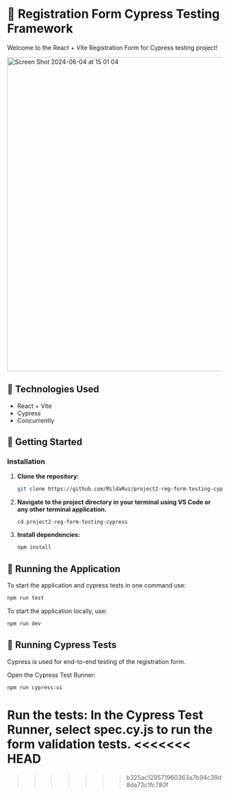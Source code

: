 # 🌟 Registration Form Cypress Testing Framework

Welcome to the React + Vite Registration Form for Cypress testing project!

<img width="732" alt="Screen Shot 2024-06-04 at 15 01 04" src="https://github.com/MildaRuz/project2-reg-form-testing-cypress/assets/145338483/aeb72897-e9ee-437d-b487-2e8069c6e894">

## 🚀 Technologies Used

- React + Vite
- Cypress
- Concurrently

## 🚀 Getting Started

### Installation

1. **Clone the repository:**
   ```sh
   git clone https://github.com/MildaRuz/project2-reg-form-testing-cypress.git
   ```
2. **Navigate to the project directory in your terminal using VS Code or any other terminal application.**

   ```
   cd project2-reg-form-testing-cypress
   ```

3. **Install dependencies:**
   ```sh
   npm install
   ```

## 🔧 Running the Application

To start the application and cypress tests in one command use:

```sh
npm run test
```

To start the application locally, use:

```sh
npm run dev
```

## 🧪 Running Cypress Tests

Cypress is used for end-to-end testing of the registration form.

Open the Cypress Test Runner:

```sh
npm run cypress:ui
```

Run the tests:
In the Cypress Test Runner, select spec.cy.js to run the form validation tests.
<<<<<<< HEAD
=======

> > > > > > > b325ac129571960363a7b94c39d8da73c1fc780f
